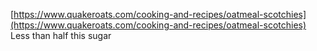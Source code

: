 [https://www.quakeroats.com/cooking-and-recipes/oatmeal-scotchies](https://www.quakeroats.com/cooking-and-recipes/oatmeal-scotchies)
Less than half this sugar

